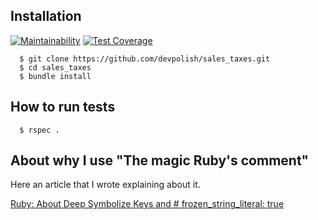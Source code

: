## Installation
[![Maintainability](https://api.codeclimate.com/v1/badges/7371790f29640aaff790/maintainability)](https://codeclimate.com/github/devpolish/sales_taxes/maintainability)
[![Test Coverage](https://api.codeclimate.com/v1/badges/7371790f29640aaff790/test_coverage)](https://codeclimate.com/github/devpolish/sales_taxes/test_coverage)
```
  $ git clone https://github.com/devpolish/sales_taxes.git
  $ cd sales_taxes
  $ bundle install
```

## How to run tests

```
  $ rspec .
``` 

## About why I use "The magic Ruby's comment"

Here an article that I wrote explaining about it.

[Ruby: About Deep Symbolize Keys and # frozen_string_literal: true](https://medium.com/bit-concept/ruby-about-deep-symbolize-keys-and-frozen-string-literal-true-e773725549ad)
